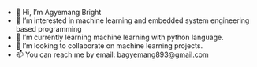 - 👋 Hi, I’m Agyemang Bright
- 👀 I’m interested in machine learning and embedded system engineering based programming
- 🌱 I’m currently learning machine learning with python language.
- 💞️ I’m looking to collaborate on machine learning projects.
- 📫 You can reach me by email: bagyemang893@gmail.com

<!---
Bright165/Bright165 is a ✨ special ✨ repository because its `README.md` (this file) appears on your GitHub profile.
You can click the Preview link to take a look at your changes.
--->
